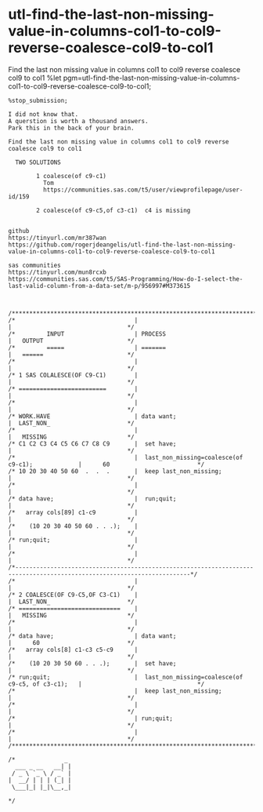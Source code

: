 # utl-find-the-last-non-missing-value-in-columns-col1-to-col9-reverse-coalesce-col9-to-col1
Find the last non missing value in columns col1 to col9 reverse coalesce col9 to col1
    %let pgm=utl-find-the-last-non-missing-value-in-columns-col1-to-col9-reverse-coalesce-col9-to-col1;

    %stop_submission;

    I did not know that.
    A querstion is worth a thousand answers.
    Park this in the back of your brain.

    Find the last non missing value in columns col1 to col9 reverse coalesce col9 to col1

      TWO SOLUTIONS

            1 coalesce(of c9-c1)
              Tom
              https://communities.sas.com/t5/user/viewprofilepage/user-id/159

            2 coalesce(of c9-c5,of c3-c1)  c4 is missing


    github
    https://tinyurl.com/mr387wan
    https://github.com/rogerjdeangelis/utl-find-the-last-non-missing-value-in-columns-col1-to-col9-reverse-coalesce-col9-to-col1

    sas communities
    https://tinyurl.com/mun8rcxb
    https://communities.sas.com/t5/SAS-Programming/How-do-I-select-the-last-valid-column-from-a-data-set/m-p/956997#M373615



    /**************************************************************************************************************************/
    /*                                  |                                                   |                                 */
    /*         INPUT                    | PROCESS                                           |   OUTPUT                        */
    /*         =====                    | =======                                           |   ======                        */
    /*                                  |                                                   |                                 */
    /* 1 SAS COLALESCE(OF C9-C1)        |                                                   |                                 */
    /* =========================        |                                                   |                                 */
    /*                                  |                                                   |                                 */
    /* WORK.HAVE                        | data want;                                        |  LAST_NON_                      */
    /*                                  |                                                   |   MISSING                       */
    /* C1 C2 C3 C4 C5 C6 C7 C8 C9       |  set have;                                        |                                 */
    /*                                  |  last_non_missing=coalesce(of c9-c1);             |      60                         */
    /* 10 20 30 40 50 60  .  .  .       |  keep last_non_missing;                           |                                 */
    /*                                  |                                                   |                                 */
    /* data have;                       |  run;quit;                                        |                                 */
    /*   array cols[89] c1-c9           |                                                   |                                 */
    /*    (10 20 30 40 50 60 . . .);    |                                                   |                                 */
    /* run;quit;                        |                                                   |                                 */
    /*                                  |                                                   |                                 */
    /*------------------------------------------------------------------------------------------------------------------------*/
    /*                                  |                                                   |                                 */
    /* 2 COALESCE(OF C9-C5,OF C3-C1)    |                                                   |  LAST_NON_                      */
    /* =============================    |                                                   |   MISSING                       */
    /*                                  |                                                   |                                 */
    /* data have;                       | data want;                                        |      60                         */
    /*   array cols[8] c1-c3 c5-c9      |                                                   |                                 */
    /*    (10 20 30 50 60 . . .);       |  set have;                                        |                                 */
    /* run;quit;                        |  last_non_missing=coalesce(of c9-c5, of c3-c1);   |                                 */
    /*                                  |  keep last_non_missing;                           |                                 */
    /*                                  |                                                   |                                 */
    /*                                  | run;quit;                                         |                                 */
    /*                                  |                                                   |                                 */
    /**************************************************************************************************************************/

    /*              _
      ___ _ __   __| |
     / _ \ `_ \ / _` |
    |  __/ | | | (_| |
     \___|_| |_|\__,_|

    */
